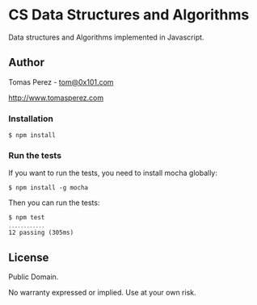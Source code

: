 CS Data Structures and Algorithms
=================================
Data structures and Algorithms implemented in Javascript.

Author
----------
Tomas Perez - tom@0x101.com

http://www.tomasperez.com

### Installation ###

```shell
$ npm install
```

### Run the tests ###

If you want to run the tests, you need to install mocha globally:

```shell
$ npm install -g mocha
```

Then you can run the tests:

```shell
$ npm test
․․․․․․․․․․․․
12 passing (305ms)
```

License
-----------
Public Domain.

No warranty expressed or implied. Use at your own risk.
